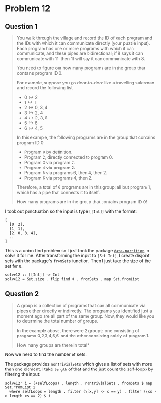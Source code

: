 # Problem 12

## Question 1

> You walk through the village and record the ID of each program and the IDs with which it can communicate directly (your puzzle input). Each program has one or more programs with which it can communicate, and these pipes are bidirectional; if 8 says it can communicate with 11, then 11 will say it can communicate with 8.
> 
> You need to figure out how many programs are in the group that contains program ID 0.
> 
> For example, suppose you go door-to-door like a travelling salesman and record the following list:
> 
> - 0 <-> 2
> - 1 <-> 1
> - 2 <-> 0, 3, 4
> - 3 <-> 2, 4
> - 4 <-> 2, 3, 6
> - 5 <-> 6
> - 6 <-> 4, 5
> 
> In this example, the following programs are in the group that contains program ID 0:
> 
> - Program 0 by definition.
> - Program 2, directly connected to program 0.
> - Program 3 via program 2.
> - Program 4 via program 2.
> - Program 5 via programs 6, then 4, then 2.
> - Program 6 via programs 4, then 2.
> 
> Therefore, a total of 6 programs are in this group; all but program 1, which has a pipe that connects it to itself.
> 
> How many programs are in the group that contains program ID 0?

I took out punctuation so the input is type `[[Int]]` with the format:

    [
      [0, 2],
      [1, 1],
      [2, 0, 3, 4],
      ...
    ]

This is a union find problem so I just took the package [`data-partition`](https://hackage.haskell.org/package/data-partition-0.3.0.0/docs/Data-Partition.html) to solve it for me. After transforming the input to `[Set Int]`, I create disjoint sets with the package's `fromSets` function. Then I just take the size of the set for `0`.

    solve12 :: [[Int]] -> Int
    solve12 = Set.size . flip find 0 . fromSets . map Set.fromList

## Question 2

> A group is a collection of programs that can all communicate via pipes either directly or indirectly. The programs you identified just a moment ago are all part of the same group. Now, they would like you to determine the total number of groups.
> 
> In the example above, there were 2 groups: one consisting of programs 0,2,3,4,5,6, and the other consisting solely of program 1.
> 
> How many groups are there in total?

Now we need to find the number of sets.

The package provides `nontrivialSets` which gives a list of sets with more than one element. I take `length` of that and the just count the self-loops by filtering the input:

    solve12' i = (+selfLoops) . length . nontrivialSets . fromSets $ map Set.fromList i
      where selfLoops = length . filter (\[x,y] -> x == y) . filter (\xs -> length xs == 2) $ i
